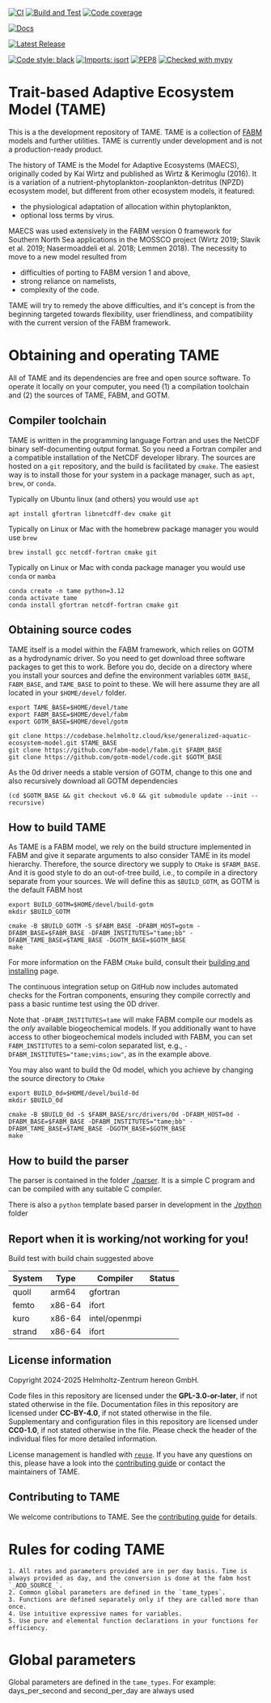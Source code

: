 <!--
SPDX-FileCopyrightText: 2024-2025 Helmholtz-Zentrum hereon GmbH
SPDX-FileContributor: Carsten Lemmen <carsten.lemmen@hereon.de>
SPDX-License-Identifier: CC0-1.0
-->

[![CI](https://codebase.helmholtz.cloud/kse/generalized-aquatic-ecosystem-model/badges/main/pipeline.svg)](https://codebase.helmholtz.cloud/kse/generalized-aquatic-ecosystem-model/-/pipelines?page=1&scope=all&ref=main)
[![Build and Test](https://github.com/YOUR_GITHUB_USERNAME_OR_ORG/YOUR_REPOSITORY_NAME/actions/workflows/testing.yaml/badge.svg)](https://github.com/YOUR_GITHUB_USERNAME_OR_ORG/YOUR_REPOSITORY_NAME/actions/workflows/testing.yaml)
[![Code coverage](https://codebase.helmholtz.cloud/kse/generalized-aquatic-ecosystem-model/badges/main/coverage.svg)](https://codebase.helmholtz.cloud/kse/generalized-aquatic-ecosystem-model/-/graphs/main/charts)

<!-- TODO: uncomment the following line when the package is registered at https://readthedocs.org -->
[![Docs](https://readthedocs.org/projects/generalized-aquatic-ecosystem-model/badge/?version=latest)](https://generalized-aquatic-ecosystem-model.readthedocs.io/en/latest/)

[![Latest Release](https://codebase.helmholtz.cloud/kse/generalized-aquatic-ecosystem-model/-/badges/release.svg)](https://codebase.helmholtz.cloud/kse/generalized-aquatic-ecosystem-model)

<!-- TODO: uncomment the following line when the package is published at https://pypi.org -->
<!-- [![PyPI version](https://img.shields.io/pypi/v/generalized-aquatic-ecosystem-model.svg)](https://pypi.python.org/pypi/generalized-aquatic-ecosystem-model/) -->

[![Code style: black](https://img.shields.io/badge/code%20style-black-000000.svg)](https://github.com/psf/black) [![Imports: isort](https://img.shields.io/badge/%20imports-isort-%231674b1?style=flat&labelColor=ef8336)](https://pycqa.github.io/isort/)
[![PEP8](https://img.shields.io/badge/code%20style-pep8-orange.svg)](https://www.python.org/dev/peps/pep-0008/) [![Checked with mypy](http://www.mypy-lang.org/static/mypy_badge.svg)](http://mypy-lang.org/)

<!-- TODO: uncomment the following line when the package is registered at https://api.reuse.software -->
<!-- [![REUSE status](https://api.reuse.software/badge/codebase.helmholtz.cloud/kse/generalized-aquatic-ecosystem-model)](https://api.reuse.software/info/codebase.helmholtz.cloud/kse/generalized-aquatic-ecosystem-model) -->

# Trait-based Adaptive Ecosystem Model (TAME)

This is a the development repository of TAME. TAME is a collection of [FABM](https://fabm.net) models and further utilities.  TAME is currently under development and is not a production-ready product.

The history of TAME is the Model for Adaptive Ecosystems (MAECS), originally coded by Kai Wirtz and published as Wirtz & Kerimoglu (2016).  It is a variation of a nutrient-phytoplankton-zooplankton-detritus (NPZD) ecosystem model, but different from other ecosystem models, it featured:
- the physiological adaptation of allocation within phytoplankton,
- optional loss terms by virus.

MAECS was used extensively in the FABM version 0 framework for Southern North Sea applications in the MOSSCO project (Wirtz 2019; Slavik et al. 2019; Nasermoaddeli et al. 2018; Lemmen 2018).  The necessity to move to a new model resulted from
- difficulties of porting to FABM version 1 and above,
- strong reliance on namelists,
- complexity of the code.

TAME will try to remedy the above difficulties, and it's concept is from the beginning targeted towards flexibility, user friendliness, and compatibility with the current version of the FABM framework.

# Obtaining and operating TAME

All of TAME and its dependencies are free and open source software. To operate it locally on your computer, you need (1) a compilation toolchain and (2) the sources of TAME, FABM, and GOTM.

## Compiler toolchain

TAME is written in the programming language Fortran and uses the NetCDF binary self-documenting output format.  So you need a Fortran compiler and a compatible installation of the NetCDF developer library.  The sources are hosted on a `git` repository, and the build is facilitated by `cmake`.  The easiest way is to install those for your system in a package manager, such as `apt`, `brew`, or `conda`.

Typically on Ubuntu linux (and others) you would use `apt`
```
apt install gfortran libnetcdff-dev cmake git
```

Typically on Linux or Mac with the homebrew package manager you would use `brew`
```
brew install gcc netcdf-fortran cmake git
```

Typically on Linux or Mac with conda package manager you would use `conda` or `mamba`
```
conda create -n tame python=3.12
conda activate tame
conda install gfortran netcdf-fortran cmake git
```

## Obtaining source codes

TAME itself is a model within the FABM framework, which relies on GOTM as a hydrodynamic driver.  So you need to get download three software packages to get this to work.  Before you do, decide on a directory where you install your sources and define the environment variables `GOTM_BASE`, `FABM_BASE`, and `TAME_BASE` to point to these.  We will here assume they are all located in your `$HOME/devel/` folder.

```
export TAME_BASE=$HOME/devel/tame
export FABM_BASE=$HOME/devel/fabm
export GOTM_BASE=$HOME/devel/gotm

git clone https://codebase.helmholtz.cloud/kse/generalized-aquatic-ecosystem-model.git $TAME_BASE
git clone https://github.com/fabm-model/fabm.git $FABM_BASE
git clone https://github.com/gotm-model/code.git $GOTM_BASE
```

As the 0d driver needs a stable version of GOTM, change to this one and also recursively download all
GOTM dependencies
```
(cd $GOTM_BASE && git checkout v6.0 && git submodule update --init --recursive)
```

## How to build TAME

As TAME is a FABM model, we rely on the build structure implemented in FABM and give it separate arguments to also consider TAME in its model hierarchy.  Therefore, the source directory we supply to `CMake` is `$FABM_BASE`.  And it is good style to do an out-of-tree build, i.e., to compile in a directory separate from your sources.  We will define this as `$BUILD_GOTM`, as GOTM is the default FABM host

```
export BUILD_GOTM=$HOME/devel/build-gotm
mkdir $BUILD_GOTM

cmake -B $BUILD_GOTM -S $FABM_BASE -DFABM_HOST=gotm -DFABM_BASE=$FABM_BASE -DFABM_INSTITUTES="tame;bb" -DFABM_TAME_BASE=$TAME_BASE -DGOTM_BASE=$GOTM_BASE
make
```

For more information on the FABM `CMake` build, consult their [building and installing](https://github.com/fabm-model/fabm/wiki/Building-and-installing) page.

The continuous integration setup on GitHub now includes automated checks for the Fortran components, ensuring they compile correctly and pass a basic runtime test using the 0D driver.

Note that `-DFABM_INSTITUTES=tame` will make FABM compile our models as the _only_ available biogeochemical models. If you additionally want to have access to other biogeochemical models included with FABM, you can set `FABM_INSTITUTES` to a semi-colon separated list, e.g., `-DFABM_INSTITUTES="tame;vims;iow"`, as in the example above.

You may also want to build the 0d model, which you achieve by changing the source directory to `CMake`

```
export BUILD_0d=$HOME/devel/build-0d
mkdir $BUILD_0d

cmake -B $BUILD_0d -S $FABM_BASE/src/drivers/0d -DFABM_HOST=0d -DFABM_BASE=$FABM_BASE -DFABM_INSTITUTES="tame;bb" -DFABM_TAME_BASE=$TAME_BASE -DGOTM_BASE=$GOTM_BASE
make
```

## How to build the parser

The parser is contained in the folder [./parser](./parser). It is a simple C program and can be compiled with any suitable C compiler.

There is also a `python` template based parser in development in the [./python](./python) folder

## Report when it is working/not working for you!

Build test with build chain suggested above

| System | Type   | Compiler      | Status |
| ------ | ------ | ------------- | ------ |
| quoll  | arm64  | gfortran      |        |
| femto  | x86-64 | ifort         |        |
| kuro   | x86-64 | intel/openmpi |        |
| strand | x86-64 | ifort         |        |

## License information

Copyright 2024-2025 Helmholtz-Zentrum hereon GmbH.

Code files in this repository are licensed under the
**GPL-3.0-or-later**, if not stated otherwise
in the file. Documentation files in this repository are licensed under **CC-BY-4.0**, if not stated otherwise in the file. Supplementary and configuration files in this repository are licensed under **CC0-1.0**, if not stated otherwise
in the file. Please check the header of the individual files for more detailed
information.

License management is handled with [`reuse`](https://reuse.readthedocs.io/).
If you have any questions on this, please have a look into the
[contributing guide][contributing] or contact the maintainers of TAME.

## Contributing to TAME

We welcome contributions to TAME. See the [contributing guide][contributing] for details.

[contributing]: https://generalized-aquatic-ecosystem-model.readthedocs.io/en/latest/contributing.html



# Rules for coding TAME

    1. All rates and parameters provided are in per day basis. Time is always provided as day, and the conversion is done at the fabm host `_ADD_SOURCE_`. 
    2. Common global parameters are defined in the `tame_types`.
    3. Functions are defined separately only if they are called more than once.
    4. Use intuitive expressive names for variables. 
    5. Use pure and elemental function declarations in your functions for efficiency.

# Global parameters

Global parameters are defined in the `tame_types`.
For example: days_per_second and second_per_day are always used